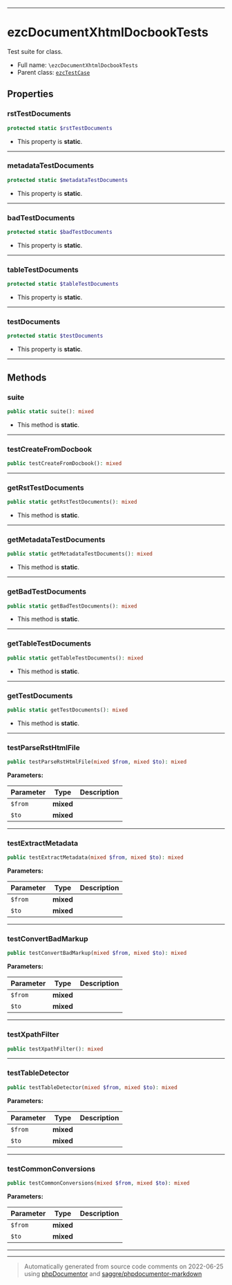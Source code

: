 ***

# ezcDocumentXhtmlDocbookTests

Test suite for class.



* Full name: `\ezcDocumentXhtmlDocbookTests`
* Parent class: [`ezcTestCase`](./ezcTestCase.md)



## Properties


### rstTestDocuments



```php
protected static $rstTestDocuments
```



* This property is **static**.


***

### metadataTestDocuments



```php
protected static $metadataTestDocuments
```



* This property is **static**.


***

### badTestDocuments



```php
protected static $badTestDocuments
```



* This property is **static**.


***

### tableTestDocuments



```php
protected static $tableTestDocuments
```



* This property is **static**.


***

### testDocuments



```php
protected static $testDocuments
```



* This property is **static**.


***

## Methods


### suite



```php
public static suite(): mixed
```



* This method is **static**.







***

### testCreateFromDocbook



```php
public testCreateFromDocbook(): mixed
```











***

### getRstTestDocuments



```php
public static getRstTestDocuments(): mixed
```



* This method is **static**.







***

### getMetadataTestDocuments



```php
public static getMetadataTestDocuments(): mixed
```



* This method is **static**.







***

### getBadTestDocuments



```php
public static getBadTestDocuments(): mixed
```



* This method is **static**.







***

### getTableTestDocuments



```php
public static getTableTestDocuments(): mixed
```



* This method is **static**.







***

### getTestDocuments



```php
public static getTestDocuments(): mixed
```



* This method is **static**.







***

### testParseRstHtmlFile



```php
public testParseRstHtmlFile(mixed $from, mixed $to): mixed
```








**Parameters:**

| Parameter | Type | Description |
|-----------|------|-------------|
| `$from` | **mixed** |  |
| `$to` | **mixed** |  |




***

### testExtractMetadata



```php
public testExtractMetadata(mixed $from, mixed $to): mixed
```








**Parameters:**

| Parameter | Type | Description |
|-----------|------|-------------|
| `$from` | **mixed** |  |
| `$to` | **mixed** |  |




***

### testConvertBadMarkup



```php
public testConvertBadMarkup(mixed $from, mixed $to): mixed
```








**Parameters:**

| Parameter | Type | Description |
|-----------|------|-------------|
| `$from` | **mixed** |  |
| `$to` | **mixed** |  |




***

### testXpathFilter



```php
public testXpathFilter(): mixed
```











***

### testTableDetector



```php
public testTableDetector(mixed $from, mixed $to): mixed
```








**Parameters:**

| Parameter | Type | Description |
|-----------|------|-------------|
| `$from` | **mixed** |  |
| `$to` | **mixed** |  |




***

### testCommonConversions



```php
public testCommonConversions(mixed $from, mixed $to): mixed
```








**Parameters:**

| Parameter | Type | Description |
|-----------|------|-------------|
| `$from` | **mixed** |  |
| `$to` | **mixed** |  |




***


***
> Automatically generated from source code comments on 2022-06-25 using [phpDocumentor](http://www.phpdoc.org/) and [saggre/phpdocumentor-markdown](https://github.com/Saggre/phpDocumentor-markdown)
